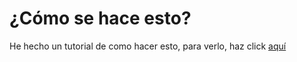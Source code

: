 # ¿Cómo se hace esto?

He hecho un tutorial de como hacer esto, para verlo, haz click <a href="https://youtu.be/oHg5SJYRHA0" target="_blank">aquí</a>
